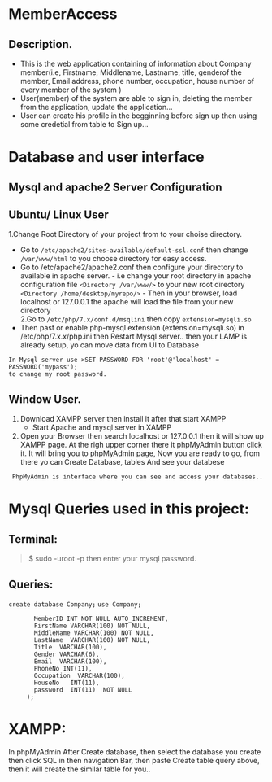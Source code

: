 # MemberAccess
## Description.
- This is the web application containing of information about Company member(i.e, Firstname, 
  Middlename, Lastname, title, genderof the member, Email address, phone number, occupation, 
  house number of every member of the system )
- User(member) of the system are able to sign in, deleting the member from the application, update
 the application...
- User can create his profile in the begginning before sign up then using some credetial from table to Sign up...


# Database and user interface
## Mysql and apache2 Server Configuration
## Ubuntu/ Linux User
   1.Change Root Directory of your project from  to your choise directory.
   - Go to `/etc/apache2/sites-available/default-ssl.conf` then change `/var/www/html` to you
   choose directory for easy access.
   - Go to /etc/apache2/apache2.conf then configure your directory to available in apache server.
    - i.e change your root directory in apache configuration file 
    `<Directory /var/www/>` to your new root directory `<Directory /home/desktop/myrepo/>`
    - Then in your browser, load localhost or 127.0.0.1 the apache will load the file from your new directory     
2.Go to `/etc/php/7.x/conf.d/msqlini` then copy `extension=mysqli.so`
  - Then past or enable php-mysql extension (extension=mysqli.so) in /etc/php/7.x.x/php.ini
    then Restart Mysql server..
    then your LAMP is already setup, yo can move data from UI to Database
   ```Tip:
   In Mysql server use >SET PASSWORD FOR 'root'@'localhost' = PASSWORD('mypass'); 
   to change my root password.
   ```


## Window User.
  1. Download XAMPP server then install it after that start XAMPP 
     - Start Apache and mysql server in XAMPP
  2. Open your Browser then search localhost or 127.0.0.1 then it will show up XAMPP page. At the righ
  upper corner there it phpMyAdmin button click it. It will bring you to phpMyAdmin page, Now you are    ready to go, from there yo can Create Database, tables And see your databese

```Note:
 PhpMyAdmin is interface where you can see and access your databases.. 
 ```      


# Mysql Queries used in this project:
## Terminal:
>$ sudo -uroot -p  then enter your mysql password.
 
## Queries:
 `create database Company;`
 `use Company;`
    
   ``` create table Member (
          MemberID INT NOT NULL AUTO_INCREMENT,
          FirstName VARCHAR(100) NOT NULL,
          MiddleName VARCHAR(100) NOT NULL,
          LastName  VARCHAR(100) NOT NULL,
          Title  VARCHAR(100),
          Gender VARCHAR(6),
          Email  VARCHAR(100),
          PhoneNo INT(11),
          Occupation  VARCHAR(100),
          HouseNo   INT(11),
          password  INT(11)  NOT NULL
        );
   ```
  


# XAMPP:
   In phpMyAdmin After Create database, then select the database you create then click SQL in 
   then navigation Bar, then paste Create table query above, then it will create
    the similar table for you..
